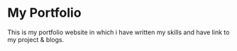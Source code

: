 <h1> My Portfolio </h1>
<p> This is my portfolio website in which i have written my skills and have link to my project & blogs.</p>